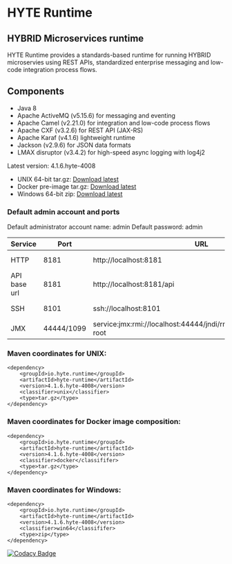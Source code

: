 # HYTE Runtime #

## HYBRID Microservices runtime ##

HYTE Runtime provides a standards-based runtime for running HYBRID microservies using REST APIs, standardized enterprise messaging and low-code integration process flows.

## Components ##

 * Java 8 
 * Apache ActiveMQ (v5.15.6) for messaging and eventing
 * Apache Camel (v2.21.0) for integration and low-code process flows
 * Apache CXF (v3.2.6) for REST API (JAX-RS) 
 * Apache Karaf (v4.1.6) lightweight runtime
 * Jackson (v2.9.6) for JSON data formats
 * LMAX disruptor (v3.4.2) for high-speed async logging with log4j2

Latest version: 4.1.6.hyte-4008

 * UNIX 64-bit tar.gz: [Download latest](http://central.maven.org/maven2/io/hyte/runtime/hyte-runtime/4.1.6.hyte-4008/hyte-runtime-4.1.6.hyte-4008-unix.tar.gz)
 * Docker pre-image tar.gz: [Download latest](http://central.maven.org/maven2/io/hyte/runtime/hyte-runtime/4.1.6.hyte-4008/hyte-runtime-4.1.6.hyte-4008-docker.tar.gz)
 * Windows 64-bit zip: [Download latest](http://central.maven.org/maven2/io/hyte/runtime/hyte-runtime/4.1.6.hyte-4008/hyte-runtime-4.1.6.hyte-4008-win64.zip)

### Default admin account and ports ###

Default administrator account name: admin
Default password: admin

| **Service** | **Port** | **URL** | **Example usage** |
|---------|------|-----|---------|
| HTTP    | 8181 | http://localhost:8181 | wget http://localhost:8181 |
| API base url | 8181 | http://localhost:8181/api | wget http://localhost:8181/api |
| SSH     | 8101 | ssh://localhost:8101 | ssh -p 8101 admin@localhost |
| JMX     | 44444/1099 | service:jmx:rmi://localhost:44444/jndi/rmi://localhost:1099/karaf-root | |

### Maven coordinates for UNIX: ###
```
<dependency>
    <groupId>io.hyte.runtime</groupId>
    <artifactId>hyte-runtime</artifactId>
    <version>4.1.6.hyte-4008</version>
    <classifier>unix</classifier>
    <type>tar.gz</type>
</dependency>
```

### Maven coordinates for Docker image composition: ###
```
<dependency>
    <groupId>io.hyte.runtime</groupId>
    <artifactId>hyte-runtime</artifactId>
    <version>4.1.6.hyte-4008</version>
    <classifier>docker</classififer>
    <type>tar.gz</type>
</dependency>
```

### Maven coordinates for Windows: ###
```
<dependency>
    <groupId>io.hyte.runtime</groupId>
    <artifactId>hyte-runtime</artifactId>
    <version>4.1.6.hyte-4008</version>
    <classifier>win64</classififer>
    <type>zip</type>
</dependency>
```

[![Codacy Badge](https://api.codacy.com/project/badge/Grade/32c2b2ab5c3e4646bda106ee65e9a6d1)](https://www.codacy.com/app/mattrpav_2/runtime?utm_source=github.com&amp;utm_medium=referral&amp;utm_content=hyteio/runtime&amp;utm_campaign=Badge_Grade)
